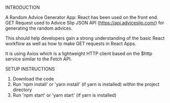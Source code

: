 INTRODUCTION 

A Random Advice Generator App: React has been used on the front end. GET Request used to Advice Slip JSON API (https://api.adviceslip.com/) for generating the random advices.

This should help developers gain a strong understanding of the basic React workflow as well as how to make GET requests in React Apps. 

It is using Axios which is a lightweight HTTP client based on the $http service similar to the Fetch API.


SETUP INSTRUCTIONS

1) Download the code
2) Run 'npm install' or 'yarn install' (if yarn is installed) within the project directory
3) Run 'npm start' or 'yarn start' (if yarn is installed)
